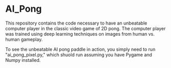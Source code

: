 # AI_Pong
This repository contains the code necessary to have an unbeatable computer player in the classic video game of 2D pong. The computer player was trained using deep learning techniques on images from human vs. human gameplay.

To see the unbeatable AI pong paddle in action, you simply need to run "ai_pong_pixel.py," which shuold run assuming you have Pygame and Numpy installed.
